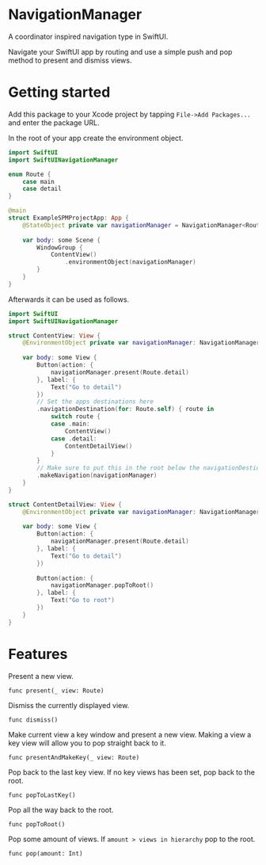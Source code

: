 # NavigationManager

A coordinator inspired navigation type in SwiftUI. 

Navigate your SwiftUI app by routing and use a simple push and pop method to present and dismiss views. 

# Getting started
Add this package to your Xcode project by tapping `File->Add Packages...` and enter the package URL.

In the root of your app create the environment object.

```swift
import SwiftUI
import SwiftUINavigationManager

enum Route {
    case main
    case detail
}

@main
struct ExampleSPMProjectApp: App {
    @StateObject private var navigationManager = NavigationManager<Route>()
    
    var body: some Scene {
        WindowGroup {
            ContentView()
                .environmentObject(navigationManager)
        }
    }
}
```

Afterwards it can be used as follows.

```swift
import SwiftUI
import SwiftUINavigationManager

struct ContentView: View {
    @EnvironmentObject private var navigationManager: NavigationManager<Route>
    
    var body: some View {
        Button(action: {
            navigationManager.present(Route.detail)
        }, label: {
            Text("Go to detail")
        })
        // Set the apps destinations here
        .navigationDestination(for: Route.self) { route in
            switch route {
            case .main:
                ContentView()
            case .detail:
                ContentDetailView()
            }
        }
        // Make sure to put this in the root below the navigationDestionation ^
        .makeNavigation(navigationManager)
    }
}

struct ContentDetailView: View {
    @EnvironmentObject private var navigationManager: NavigationManager<Route>
    
    var body: some View {
        Button(action: {
            navigationManager.present(Route.detail)
        }, label: {
            Text("Go to detail")
        })
        
        Button(action: {
            navigationManager.popToRoot()
        }, label: {
            Text("Go to root")
        })
    }
}
```

# Features
Present a new view.

`func present(_ view: Route)`


Dismiss the currently displayed view. 

`func dismiss()`


Make current view a key window and present a new view. 
Making a view a key view will allow you to pop straight back to it. 

`func presentAndMakeKey(_ view: Route)`


Pop back to the last key view. 
If no key views has been set, pop back to the root.

`func popToLastKey()`


Pop all the way back to the root.

`func popToRoot()`


Pop some amount of views. 
If `amount > views in hierarchy` pop to the root.

`func pop(amount: Int)`
